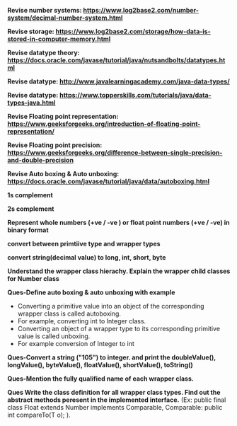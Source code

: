 **Revise number systems: https://www.log2base2.com/number-system/decimal-number-system.html**

**Revise storage: https://www.log2base2.com/storage/how-data-is-stored-in-computer-memory.html**

**Revise datatype theory: https://docs.oracle.com/javase/tutorial/java/nutsandbolts/datatypes.html**

**Revise datatype: http://www.javalearningacademy.com/java-data-types/**

**Revise datatype: https://www.topperskills.com/tutorials/java/data-types-java.html**

**Revise Floating point representation: https://www.geeksforgeeks.org/introduction-of-floating-point-representation/**

**Revise Floating point precision: https://www.geeksforgeeks.org/difference-between-single-precision-and-double-precision**

**Revise Auto boxing & Auto unboxing: https://docs.oracle.com/javase/tutorial/java/data/autoboxing.html**

**1s complement**

**2s complement**

**Represent whole numbers (+ve / -ve ) or float point numbers (+ve / -ve) in binary format**

**convert between primtiive type and wrapper types**

**convert string(decimal value) to long, int, short, byte**

**Understand the wrapper class hierachy. Explain the wrapper child classes for Number class**


**Ques-Define auto boxing & auto unboxing with example**
* Converting a primitive value into an object of the corresponding wrapper class is called autoboxing. 
* For example, converting int to Integer class.
* Converting an object of a wrapper type to its corresponding primitive value is called unboxing.
* For example conversion of Integer to int

**Ques-Convert a string ("105") to integer. and print the doubleValue(), longValue(), byteValue(), floatValue(), shortValue(), toString()**

**Ques-Mention the fully qualified name of each wrapper class.**

**Ques Write the class definition for all wrapper class types.  Find  out the abstract methods peresent in the implemented interface.**
(Ex: public final class Float extends Number implements Comparable<Float>, Comparable: public int compareTo(T o); ).

